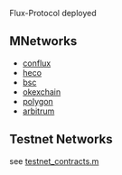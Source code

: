
Flux-Protocol deployed

## MNetworks

- [conflux](./conflux.md)
- [heco](./heco.md)
- [bsc](./bsc.md)
- [okexchain](./okexchain.md)
- [polygon](./polygon.md)
- [arbitrum](./arbiturm.md)



## Testnet Networks

see [testnet_contracts.m](./testnet_contracts.md)

